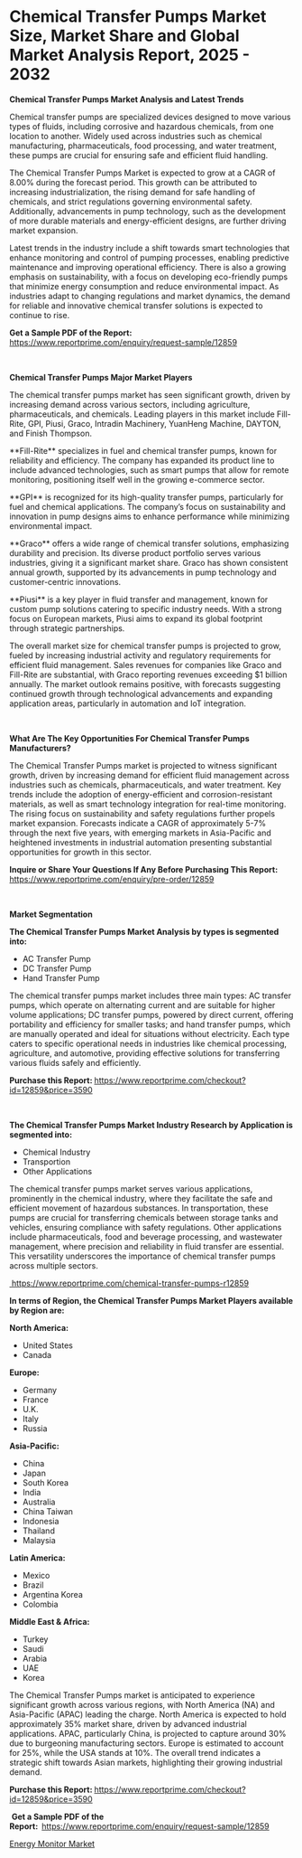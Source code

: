 <p><h1>Chemical Transfer Pumps Market Size, Market Share and Global Market Analysis Report, 2025 - 2032</h1></p><p><strong>Chemical Transfer Pumps Market Analysis and Latest Trends</strong></p>
<p><p>Chemical transfer pumps are specialized devices designed to move various types of fluids, including corrosive and hazardous chemicals, from one location to another. Widely used across industries such as chemical manufacturing, pharmaceuticals, food processing, and water treatment, these pumps are crucial for ensuring safe and efficient fluid handling.</p><p>The Chemical Transfer Pumps Market is expected to grow at a CAGR of 8.00% during the forecast period. This growth can be attributed to increasing industrialization, the rising demand for safe handling of chemicals, and strict regulations governing environmental safety. Additionally, advancements in pump technology, such as the development of more durable materials and energy-efficient designs, are further driving market expansion.</p><p>Latest trends in the industry include a shift towards smart technologies that enhance monitoring and control of pumping processes, enabling predictive maintenance and improving operational efficiency. There is also a growing emphasis on sustainability, with a focus on developing eco-friendly pumps that minimize energy consumption and reduce environmental impact. As industries adapt to changing regulations and market dynamics, the demand for reliable and innovative chemical transfer solutions is expected to continue to rise.</p></p>
<p><strong>Get a Sample PDF of the Report:&nbsp;</strong> <a href="https://www.reportprime.com/enquiry/request-sample/12859?utm_campaign=2265&utm_medium=2&utm_source=Github&utm_content=ia&utm_term=19032025&utm_id=chemical-transfer-pumps">https://www.reportprime.com/enquiry/request-sample/12859</a></p>
<p>&nbsp;</p>
<p><strong>Chemical Transfer Pumps Major Market Players</strong></p>
<p><p>The chemical transfer pumps market has seen significant growth, driven by increasing demand across various sectors, including agriculture, pharmaceuticals, and chemicals. Leading players in this market include Fill-Rite, GPI, Piusi, Graco, Intradin Machinery, YuanHeng Machine, DAYTON, and Finish Thompson. </p><p>**Fill-Rite** specializes in fuel and chemical transfer pumps, known for reliability and efficiency. The company has expanded its product line to include advanced technologies, such as smart pumps that allow for remote monitoring, positioning itself well in the growing e-commerce sector. </p><p>**GPI** is recognized for its high-quality transfer pumps, particularly for fuel and chemical applications. The company’s focus on sustainability and innovation in pump designs aims to enhance performance while minimizing environmental impact. </p><p>**Graco** offers a wide range of chemical transfer solutions, emphasizing durability and precision. Its diverse product portfolio serves various industries, giving it a significant market share. Graco has shown consistent annual growth, supported by its advancements in pump technology and customer-centric innovations.</p><p>**Piusi** is a key player in fluid transfer and management, known for custom pump solutions catering to specific industry needs. With a strong focus on European markets, Piusi aims to expand its global footprint through strategic partnerships.</p><p>The overall market size for chemical transfer pumps is projected to grow, fueled by increasing industrial activity and regulatory requirements for efficient fluid management. Sales revenues for companies like Graco and Fill-Rite are substantial, with Graco reporting revenues exceeding $1 billion annually. The market outlook remains positive, with forecasts suggesting continued growth through technological advancements and expanding application areas, particularly in automation and IoT integration.</p></p>
<p>&nbsp;</p>
<p><strong>What Are The Key Opportunities For Chemical Transfer Pumps Manufacturers?</strong></p>
<p><p>The Chemical Transfer Pumps market is projected to witness significant growth, driven by increasing demand for efficient fluid management across industries such as chemicals, pharmaceuticals, and water treatment. Key trends include the adoption of energy-efficient and corrosion-resistant materials, as well as smart technology integration for real-time monitoring. The rising focus on sustainability and safety regulations further propels market expansion. Forecasts indicate a CAGR of approximately 5-7% through the next five years, with emerging markets in Asia-Pacific and heightened investments in industrial automation presenting substantial opportunities for growth in this sector.</p></p>
<p><strong>Inquire or Share Your Questions If Any Before Purchasing This Report:</strong> <a href="https://www.reportprime.com/enquiry/pre-order/12859?utm_campaign=2265&utm_medium=2&utm_source=Github&utm_content=ia&utm_term=19032025&utm_id=chemical-transfer-pumps">https://www.reportprime.com/enquiry/pre-order/12859</a></p>
<p>&nbsp;</p>
<p><strong>Market Segmentation</strong></p>
<p><strong>The Chemical Transfer Pumps Market Analysis by types is segmented into:</strong></p>
<p><ul><li>AC Transfer Pump</li><li>DC Transfer Pump</li><li>Hand Transfer Pump</li></ul></p>
<p><p>The chemical transfer pumps market includes three main types: AC transfer pumps, which operate on alternating current and are suitable for higher volume applications; DC transfer pumps, powered by direct current, offering portability and efficiency for smaller tasks; and hand transfer pumps, which are manually operated and ideal for situations without electricity. Each type caters to specific operational needs in industries like chemical processing, agriculture, and automotive, providing effective solutions for transferring various fluids safely and efficiently.</p></p>
<p><strong>Purchase this Report:&nbsp;</strong><a href="https://www.reportprime.com/checkout?id=12859&price=3590&utm_campaign=2265&utm_medium=2&utm_source=Github&utm_content=ia&utm_term=19032025&utm_id=chemical-transfer-pumps">https://www.reportprime.com/checkout?id=12859&price=3590</a></p>
<p>&nbsp;</p>
<p><strong>The Chemical Transfer Pumps Market Industry Research by Application is segmented into:</strong></p>
<p><ul><li>Chemical Industry</li><li>Transportion</li><li>Other Applications</li></ul></p>
<p><p>The chemical transfer pumps market serves various applications, prominently in the chemical industry, where they facilitate the safe and efficient movement of hazardous substances. In transportation, these pumps are crucial for transferring chemicals between storage tanks and vehicles, ensuring compliance with safety regulations. Other applications include pharmaceuticals, food and beverage processing, and wastewater management, where precision and reliability in fluid transfer are essential. This versatility underscores the importance of chemical transfer pumps across multiple sectors.</p></p>
<p><a href="https://www.reportprime.com/chemical-transfer-pumps-r12859?utm_campaign=2265&utm_medium=2&utm_source=Github&utm_content=ia&utm_term=19032025&utm_id=chemical-transfer-pumps">&nbsp;https://www.reportprime.com/chemical-transfer-pumps-r12859</a></p>
<p><strong>In terms of Region, the Chemical Transfer Pumps Market Players available by Region are:</strong></p>
<p>
    <p> <strong> North America: </strong>
        <ul>
            <li>United States</li>
            <li>Canada</li>
        </ul>
        </p> 
    <p> <strong> Europe: </strong>
        <ul>
            <li>Germany</li>
            <li>France</li>
            <li>U.K.</li>
            <li>Italy</li>
            <li>Russia</li>
        </ul>
        </p> 
    <p> <strong> Asia-Pacific: </strong>
        <ul>
            <li>China</li>
            <li>Japan</li>
            <li>South Korea</li>
            <li>India</li>
            <li>Australia</li>
            <li>China Taiwan</li>
            <li>Indonesia</li>
            <li>Thailand</li>
            <li>Malaysia</li>
        </ul>
        </p> 
    <p> <strong> Latin America: </strong>
        <ul>
            <li>Mexico</li>
            <li>Brazil</li>
            <li>Argentina Korea</li>
            <li>Colombia</li>
        </ul>
        </p> 
    <p> <strong> Middle East & Africa: </strong>
        <ul>
            <li>Turkey</li>
            <li>Saudi</li>
            <li>Arabia</li>
            <li>UAE</li>
            <li>Korea</li>
        </ul>
    </p>
    </p>
<p><p>The Chemical Transfer Pumps market is anticipated to experience significant growth across various regions, with North America (NA) and Asia-Pacific (APAC) leading the charge. North America is expected to hold approximately 35% market share, driven by advanced industrial applications. APAC, particularly China, is projected to capture around 30% due to burgeoning manufacturing sectors. Europe is estimated to account for 25%, while the USA stands at 10%. The overall trend indicates a strategic shift towards Asian markets, highlighting their growing industrial demand.</p></p>
<p><strong>Purchase this Report: </strong><a href="https://www.reportprime.com/checkout?id=12859&price=3590&utm_campaign=2265&utm_medium=2&utm_source=Github&utm_content=ia&utm_term=19032025&utm_id=chemical-transfer-pumps">https://www.reportprime.com/checkout?id=12859&price=3590</a></p>
<p>&nbsp;<strong>Get a Sample PDF of the Report:&nbsp;&nbsp;</strong><a href="https://www.reportprime.com/enquiry/request-sample/12859?utm_campaign=2265&utm_medium=2&utm_source=Github&utm_content=ia&utm_term=19032025&utm_id=chemical-transfer-pumps">https://www.reportprime.com/enquiry/request-sample/12859</a></p>
<p><strong></strong></p>
<p><p><a href="https://github.com/zahrigayda1h/Market-Research-Report-List-1/blob/main/energy-monitor-market.md?utm_campaign=2265&utm_medium=2&utm_source=Github&utm_content=ia&utm_term=19032025&utm_id=chemical-transfer-pumps">Energy Monitor Market</a></p></p>